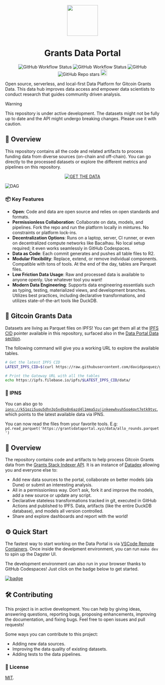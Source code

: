 <div align="center">
  <img src="https://user-images.githubusercontent.com/1682202/271937380-10d6e036-5fe4-4ea6-b3b4-8e3001c21289.png" width="100" />
</div>
<h1 align="center">Grants Data Portal</h1>

<div align="center">
  <img alt="GitHub Workflow Status" src="https://img.shields.io/github/actions/workflow/status/davidgasquez/grants-data-portal/pipeline.yml?style=flat-square">
  <img alt="GitHub Workflow Status" src="https://img.shields.io/github/actions/workflow/status/davidgasquez/grants-data-portal/tables.yml?style=flat-square">
  <img alt="GitHub" src="https://img.shields.io/github/license/davidgasquez/grants-data-portal?style=flat-square">
  <img alt="GitHub Repo stars" src="https://img.shields.io/github/stars/davidgasquez/grants-data-portal?style=flat-square">
  <a href="https://drips.network/app/projects/github/davidgasquez/grants-data-portal" target="_blank"><img src="https://grants.drips.network/api/embed/project/https%3A%2F%2Fgithub.com%2Fdavidgasquez%2Fgrants-data-portal/support.png?background=light&style=drips&text=project&stat=none" alt="Support grants-data-portal on drips.network" height="21"></a>
</div>


Open source, serverless, and local-first Data Platform for Gitcoin Grants Data. This data hub improves data access and empower data scientists to conduct research that guides community driven analysis.

> [!WARNING]
>
> This repository is under active development. The datasets might not be fully up to date and the API might undergo breaking changes. Please use it with caution.

## 📖 Overview

This repository contains all the code and related artifacts to process funding data from diverse sources (on-chain and off-chain). You can go directly to the processed datasets or explore the different metrics and pipelines on this repository.

<div align="center">
  <a href="https://grantsdataportal.xyz/data" target="_blank">
      <img src="https://img.shields.io/badge/GET_THE_DATA-0090ff?style=for-the-badge" alt="GET THE DATA">
  </a>
</div>

![DAG](https://github.com/davidgasquez/gitcoin-grants-data-portal/assets/1682202/2095974c-f8c4-430b-9c93-dd2a0598127e)


### 📦 Key Features

- **Open**: Code and data are open source and relies on open standards and formats.
- **Permissionless Collaboration**: Collaborate on data, models, and pipelines. Fork the repo and run the platform locally in mintures. No constraints or platform lock-ins.
- **Decentralization Options**: Runs on a laptop, server, CI runner, or even on decentralized compute networks like Bacalhau. No local setup required; it even works seamlessly in GitHub Codespaces.
- **Data as Code**: Each commit generates and pushes all table files to R2.
- **Modular Flexibility**: Replace, extend, or remove individual components. Compatible with tons of tools. At the end of the day, tables are Parquet files.
- **Low Friction Data Usage**: Raw and processed data is available to anyone openly. Use whatever tool you want!
- **Modern Data Engineering**: Supports data engineering essentials such as typing, testing, materialized views, and development branches. Utilizes best practices, including declarative transformations, and utilizes state-of-the-art tools like DuckDB.

## 📂 Gitcoin Grants Data

Datasets are living as Parquet files on IPFS! You can get them all at the [IPFS CID](https://raw.githubusercontent.com/davidgasquez/gitcoin-grants-data-portal/main/data/IPFS_CID) pointer available in this repository, surfaced also in the [Data Portal Data section](https://grantsdataportal.xyz/data/).

The following command will give you a working URL to explore the available tables.

```bash
# Get the latest IPFS CID
LATEST_IPFS_CID=$(curl https://raw.githubusercontent.com/davidgasquez/gitcoin-grants-data-portal/main/data/IPFS_CID)

# Print the Gateway URL with all the tables
echo https://ipfs.filebase.io/ipfs/$LATEST_IPFS_CID/data/
```

### 📌 IPNS

You can also go to [`ipns://k51qzi5uqu5dhn3p5xdkp8n6azd4l1mma5zujinkeewhvuh5oq4qvt7etk9tvc`](https://k51qzi5uqu5dhn3p5xdkp8n6azd4l1mma5zujinkeewhvuh5oq4qvt7etk9tvc.ipns.cf-ipfs.com/data/), which points to the latest available data via IPNS.

You can now read the files from your favorite tools. E.g: `pd.read_parquet('https://grantsdataportal.xyz/data/allo_rounds.parquet')`

## 📖 Overview

The repository contains code and artifacts to help process Gitcoin Grants data from the [Grants Stack Indexer API](https://github.com/gitcoinco/grants-stack-indexer). It is an instance of [Datadex](https://github.com/davidgasquez/datadex) allowing you and everyone else to:

- Add new data sources to the portal, collaborate on better models (ala Dune) or submit an interesting analysis.
- All in a permissionless way. Don't ask, fork it and improve the models, add a new source or update any script.
- Declarative stateless transformations tracked in git, executed in GitHub Actions and published to IPFS. Data, artifacts (like the entire DuckDB database), and models all version controlled.
- Share and explore dashboards and report with the world!

## ⚙️ Quick Start

The fastest way to start working on the Data Portal is via [VSCode Remote Containers](https://code.visualstudio.com/docs/remote/containers). Once inside the develpment environment, you can run `make dev` to spin up the Dagster UI.

The development environment can also run in your browser thanks to GitHub Codespaces! Just click on the badge below to get started.

[![badge](https://github.com/codespaces/badge.svg)](https://codespaces.new/davidgasquez/gitcoin-grants-data-portal)

## 🛠️ Contributing

This project is in active development. You can help by giving ideas, answering questions, reporting bugs, proposing enhancements, improving the documentation, and fixing bugs. Feel free to open issues and pull requests!

Some ways you can contribute to this project:

- Adding new data sources.
- Improving the data quality of existing datasets.
- Adding tests to the data pipelines.

### 📄 License

[MIT](https://choosealicense.com/licenses/mit/).

